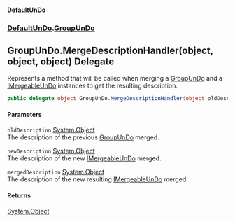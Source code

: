 #### [DefaultUnDo](DefaultUnDo.md 'DefaultUnDo')
### [DefaultUnDo](DefaultUnDo.md#DefaultUnDo 'DefaultUnDo').[GroupUnDo](GroupUnDo.md 'DefaultUnDo.GroupUnDo')
## GroupUnDo.MergeDescriptionHandler(object, object, object) Delegate
Represents a method that will be called when merging a [GroupUnDo](GroupUnDo.md 'DefaultUnDo.GroupUnDo') and a [IMergeableUnDo](IMergeableUnDo.md 'DefaultUnDo.IMergeableUnDo') instances to get the resulting description.  
```csharp
public delegate object GroupUnDo.MergeDescriptionHandler(object oldDescription, object newDescription, object mergedDescription);
```
#### Parameters
<a name='DefaultUnDo_GroupUnDo_MergeDescriptionHandler(object_object_object)_oldDescription'></a>
`oldDescription` [System.Object](https://docs.microsoft.com/en-us/dotnet/api/System.Object 'System.Object')  
The description of the previous [GroupUnDo](GroupUnDo.md 'DefaultUnDo.GroupUnDo') merged.
  
<a name='DefaultUnDo_GroupUnDo_MergeDescriptionHandler(object_object_object)_newDescription'></a>
`newDescription` [System.Object](https://docs.microsoft.com/en-us/dotnet/api/System.Object 'System.Object')  
The description of the new [IMergeableUnDo](IMergeableUnDo.md 'DefaultUnDo.IMergeableUnDo') merged.
  
<a name='DefaultUnDo_GroupUnDo_MergeDescriptionHandler(object_object_object)_mergedDescription'></a>
`mergedDescription` [System.Object](https://docs.microsoft.com/en-us/dotnet/api/System.Object 'System.Object')  
The description of the new resulting [IMergeableUnDo](IMergeableUnDo.md 'DefaultUnDo.IMergeableUnDo') merged.
  
#### Returns
[System.Object](https://docs.microsoft.com/en-us/dotnet/api/System.Object 'System.Object')  
